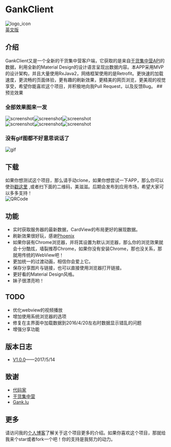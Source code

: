 # GankClient
![logo_icon](/screenshots/logo.png)    
[英文版](/README.md)
## 介绍
GankClient又是一个全新的干货集中营客户端，它获取的是来自[干货集中营API](http://gank.io/api)的数据，利用全新的Material Design的设计语言呈现出数据内容。本APP采用MVP的设计架构，并且大量使用RxJava2，网络框架使用的是Retrofit。更快速的加载速度，更流畅的页面体验，更有趣的刷新效果，更精美的网页浏览，更美观的视觉享受，希望你能喜欢这个项目，并积极地向我Pull Request，以及反馈Bug。
##预览效果
### 全部效果图来一发
![screenshot](/screenshots/1.png)![screenshot](/screenshots/2.png)![screenshot](/screenshots/3.png)    
![screenshot](/screenshots/4.png)![screenshot](/screenshots/5.png)![screenshot](/screenshots/6.png)
### 没有gif图都不好意思说话了
![gif](/screenshots/gank.gif)
## 下载
如果你想测试这个项目，那么请手动clone，如果你想尝试一下APP，那么你可以使劲[戳这里](http://fir.im/1110) ,或者扫下面的二维码，美滋滋。后期会发布到应用市场，希望大家可以多多支持！    
![QRCode](/screenshots/QRCode.png)
## 功能
* 实时获取服务器的最新数据，CardView的布局更好的展现数据。
* 刷新效果很好玩，感谢[Phoenix](https://github.com/Yalantis/Phoenix)
* 如果你装有Chrome浏览器，并将其设置为默认浏览器，那么你的浏览效果就会十分酷炫，墙裂推荐Chrome，如果你没有安装Chrome，那也没关系，那就用传统的WebView吧！
* 更加统一的过渡动画，相信你会爱上它。
* 保存分享图片与链接，也可以直接使用浏览器打开链接。
* 更好看的Material Design风格。
* 妹子很漂亮哟！

## TODO
* 优化webview的视频播放
* 增加使用系统浏览器的选项
* 修复在主界面中加载数据到2016/4/20左右时数据显示错乱的问题
* 增强分享功能

## 版本日志
* [V1.0.0](https://github.com/Wensibob/GankClient/releases/tag/V1.0.0)——2017/5/14

## 致谢
* [代码家](https://daimajia.com/)
* [干货集中营](http://gank.io/)
* [Gank.lu](https://github.com/Panl/Gank.io)

## 更多
请访问我的[个人博客](http://wensibo.net)了解关于这个项目更多的介绍。如果你喜欢这个项目，那就给我来个star或者fork一个吧！你的支持是我努力的动力。
